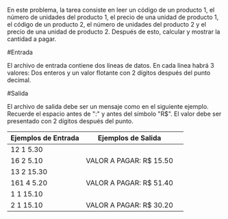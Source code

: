 

En este problema, la tarea consiste en leer un código de un producto 1, el número de unidades del producto 1, el precio de una unidad de producto 1, el código de un producto 2, el número de unidades del producto 2 y el precio de una unidad de producto 2. Después de esto, calcular y mostrar la cantidad a pagar.

#Entrada

El archivo de entrada contiene dos líneas de datos. En cada línea habrá 3 valores: Dos enteros y un valor flotante con 2 dígitos después del punto decimal.

#Salida

El archivo de salida debe ser un mensaje como en el siguiente ejemplo. Recuerde el espacio antes de ":" y antes del símbolo "R$". El valor debe ser presentado con 2 dígitos después del punto.

Ejemplos de Entrada|Ejemplos de Salida||
|---|---|---|
12 1 5.30|
16 2 5.10|VALOR A PAGAR: R$ 15.50
13 2 15.30|
161 4 5.20|VALOR A PAGAR: R$ 51.40
1 1 15.10|
2 1 15.10|VALOR A PAGAR: R$ 30.20
